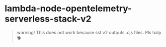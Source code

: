 # lambda-node-opentelemetry-serverless-stack-v2

> warning! This does not work because sst v2 outputs .cjs files. Pls halp 🐕
